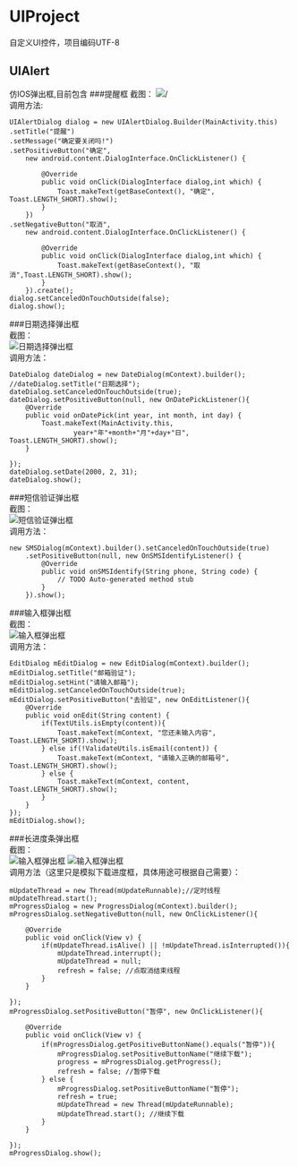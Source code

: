 # UIProject
自定义UI控件，项目编码UTF-8
## UIAlert
仿IOS弹出框,目前包含
###提醒框
截图：
![](https://github.com/UIAndroid/UIProject/blob/master/UIAlert/Images/UIAlertDialog.jpg)/<br>
调用方法:


	UIAlertDialog dialog = new UIAlertDialog.Builder(MainActivity.this)
	.setTitle("提醒")
	.setMessage("确定要关闭吗!")
	.setPositiveButton("确定",
		new android.content.DialogInterface.OnClickListener() {

			@Override
			public void onClick(DialogInterface dialog,int which) {
				Toast.makeText(getBaseContext(), "确定", Toast.LENGTH_SHORT).show();
			}
		})
	.setNegativeButton("取消",
		new android.content.DialogInterface.OnClickListener() {

			@Override
			public void onClick(DialogInterface dialog,int which) {
				Toast.makeText(getBaseContext(), "取消",Toast.LENGTH_SHORT).show();
			}
		}).create();
	dialog.setCanceledOnTouchOutside(false);
	dialog.show();
			
###日期选择弹出框  
截图：  
![日期选择弹出框](https://raw.githubusercontent.com/UIAndroid/UIProject/master/UIAlert/Images/DateDialog.png)  
调用方法：  

	DateDialog dateDialog = new DateDialog(mContext).builder();
	//dateDialog.setTitle("日期选择");
	dateDialog.setCanceledOnTouchOutside(true);
	dateDialog.setPositiveButton(null, new OnDatePickListener(){
		@Override
		public void onDatePick(int year, int month, int day) {
			Toast.makeText(MainActivity.this, 
					year+"年"+month+"月"+day+"日", Toast.LENGTH_SHORT).show();
		}
		
	});
	dateDialog.setDate(2000, 2, 31);
	dateDialog.show();  
###短信验证弹出框  
截图：  
![短信验证弹出框](https://raw.githubusercontent.com/UIAndroid/UIProject/master/UIAlert/Images/SMSDialog.png)  
调用方法：  

	new SMSDialog(mContext).builder().setCanceledOnTouchOutside(true)
		.setPositiveButton(null, new OnSMSIdentifyListener() {
			@Override
			public void onSMSIdentify(String phone, String code) {
				// TODO Auto-generated method stub
			}
		}).show();  
###输入框弹出框  
截图：  
![输入框弹出框](https://raw.githubusercontent.com/UIAndroid/UIProject/master/UIAlert/Images/EditDialog.png)  
调用方法： 

	EditDialog mEditDialog = new EditDialog(mContext).builder();
	mEditDialog.setTitle("邮箱验证");
	mEditDialog.setHint("请输入邮箱");
	mEditDialog.setCanceledOnTouchOutside(true);
	mEditDialog.setPositiveButton("去验证", new OnEditListener(){
		@Override
		public void onEdit(String content) {
			if(TextUtils.isEmpty(content)){
				Toast.makeText(mContext, "您还未输入内容", Toast.LENGTH_SHORT).show();
			} else if(!ValidateUtils.isEmail(content)) {
				Toast.makeText(mContext, "请输入正确的邮箱号", Toast.LENGTH_SHORT).show();
			} else {
				Toast.makeText(mContext, content, Toast.LENGTH_SHORT).show();
			}
		}
	});
	mEditDialog.show();  
###长进度条弹出框  
截图：  
![输入框弹出框](https://raw.githubusercontent.com/UIAndroid/UIProject/master/UIAlert/Images/ProgressDialog_run.png)
![输入框弹出框](https://raw.githubusercontent.com/UIAndroid/UIProject/master/UIAlert/Images/ProgressDialog_stop.png)  
调用方法（这里只是模拟下载进度框，具体用途可根据自己需要）：  
  
	mUpdateThread = new Thread(mUpdateRunnable);//定时线程
	mUpdateThread.start();
	mProgressDialog = new ProgressDialog(mContext).builder();
	mProgressDialog.setNegativeButton(null, new OnClickListener(){

		@Override
		public void onClick(View v) {
			if(mUpdateThread.isAlive() || !mUpdateThread.isInterrupted()){
				mUpdateThread.interrupt();
				mUpdateThread = null;
				refresh = false; //点取消结束线程
			}
		}
				
	});
	mProgressDialog.setPositiveButton("暂停", new OnClickListener(){

		@Override
		public void onClick(View v) {
			if(mProgressDialog.getPositiveButtonName().equals("暂停")){
				mProgressDialog.setPositiveButtonName("继续下载");
				progress = mProgressDialog.getProgress();
				refresh = false; //暂停下载
			} else {
				mProgressDialog.setPositiveButtonName("暂停");
				refresh = true;
				mUpdateThread = new Thread(mUpdateRunnable);
				mUpdateThread.start(); //继续下载
			}
		}
				
	});
	mProgressDialog.show();
